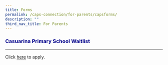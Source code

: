 ```yaml
---
title: Forms
permalink: /caps-connection/for-parents/capsforms/
description: ""
third_nav_title: For Parents
---
```

<h3 style="color:DarkBlue;">Casuarina Primary School Waitlist</h3>

---

Click&nbsp;[here](https://go.gov.sg/capswaitlist)&nbsp;to apply.